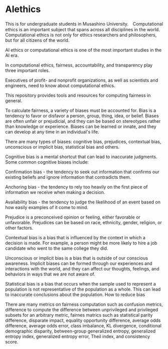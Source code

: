 # AIethics
This is for undergraduate students in Musashino University.　Computational ethics is an important subject that spans across all disciplines in the world. Computational ethics is not only for ethics researchers and philosophers, but for all citizens of the world.

AI ethics or computational ethics is one of the most important studies in the AI era.

In computational ethics, fairness, accountability, and transparency play three important roles.

Executives of profit- and nonprofit organizations, as well as scientists and engineers, need to know about computational ethics.

This repository provides tools and resources for computing fairness in general.

To calculate fairness, a variety of biases must be accounted for. Bias is a tendency to favor or disfavor a person, group, thing, idea, or belief. Biases are often unfair or prejudicial, and they can be based on stereotypes rather than knowledge or experience. Biases can be learned or innate, and they can develop at any time in an individual's life.

There are many types of biases: cognitive bias, prejudices, contextual bias, unconscious or implicit bias, statistical bias and others. 

Cognitive bias is a mental shortcut that can lead to inaccurate judgments. Some common cognitive biases include:

Confirmation bias - the tendency to seek out information that confirms our existing beliefs and ignore information that contradicts them.

Anchoring bias - the tendency to rely too heavily on the first piece of information we receive when making a decision.

Availability bias - the tendency to judge the likelihood of an event based on how easily examples of it come to mind.


Prejudice is a preconceived opinion or feeling, either favorable or unfavorable. Prejudices can be based on race, ethnicity, gender, religion, or other factors.

Contextual bias is a bias that is influenced by the context in which a decision is made. For example, a person might be more likely to hire a job candidate who went to the same college they did.

Unconscious or implicit bias is a bias that is outside of our conscious awareness. Implicit biases can be formed through our experiences and interactions with the world, and they can affect our thoughts, feelings, and behaviors in ways that we are not aware of.

Statistical bias is a bias that occurs when the sample used to represent a population is not representative of the population as a whole. This can lead to inaccurate conclusions about the population.
How to reduce bias


There are many metrics on fairness computation such as confusion metrics, difference to compute the difference between unprivileged and privileged subsets for an arbitrary metric, fairnes matrics such as statistical parity difference, disparate impact, equality opportunity difference, average odds difference, average odds error, class imbalance, KL divergence, conditional demographic disparity, between-group generalized entropy, generalized entropy index, generalized entropy error, Theil index, and consistency score.











